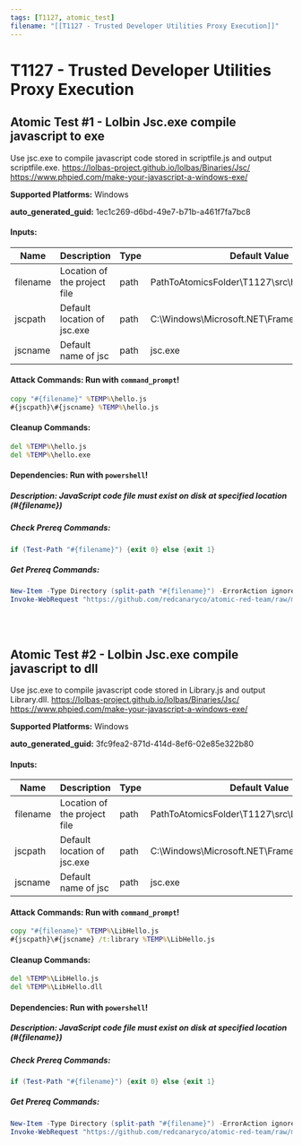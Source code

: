 ```yaml
---
tags: [T1127, atomic_test]
filename: "[[T1127 - Trusted Developer Utilities Proxy Execution]]"
---
```

# T1127 - Trusted Developer Utilities Proxy Execution

## Atomic Test #1 - Lolbin Jsc.exe compile javascript to exe
Use jsc.exe to compile javascript code stored in scriptfile.js and output scriptfile.exe.
https://lolbas-project.github.io/lolbas/Binaries/Jsc/
https://www.phpied.com/make-your-javascript-a-windows-exe/

**Supported Platforms:** Windows


**auto_generated_guid:** 1ec1c269-d6bd-49e7-b71b-a461f7fa7bc8





#### Inputs:
| Name | Description | Type | Default Value |
|------|-------------|------|---------------|
| filename | Location of the project file | path | PathToAtomicsFolder&#92;T1127&#92;src&#92;hello.js|
| jscpath | Default location of jsc.exe | path | C:&#92;Windows&#92;Microsoft.NET&#92;Framework&#92;v4.0.30319|
| jscname | Default name of jsc | path | jsc.exe|


#### Attack Commands: Run with `command_prompt`! 


```cmd
copy "#{filename}" %TEMP%\hello.js
#{jscpath}\#{jscname} %TEMP%\hello.js
```

#### Cleanup Commands:
```cmd
del %TEMP%\hello.js
del %TEMP%\hello.exe
```



#### Dependencies:  Run with `powershell`!
##### Description: JavaScript code file must exist on disk at specified location (#{filename})
##### Check Prereq Commands:
```powershell
if (Test-Path "#{filename}") {exit 0} else {exit 1}
```
##### Get Prereq Commands:
```powershell
New-Item -Type Directory (split-path "#{filename}") -ErrorAction ignore | Out-Null
Invoke-WebRequest "https://github.com/redcanaryco/atomic-red-team/raw/master/atomics/T1127/src/hello.js" -OutFile "#{filename}"
```




<br/>
<br/>

## Atomic Test #2 - Lolbin Jsc.exe compile javascript to dll
Use jsc.exe to compile javascript code stored in Library.js and output Library.dll.
https://lolbas-project.github.io/lolbas/Binaries/Jsc/
https://www.phpied.com/make-your-javascript-a-windows-exe/

**Supported Platforms:** Windows


**auto_generated_guid:** 3fc9fea2-871d-414d-8ef6-02e85e322b80





#### Inputs:
| Name | Description | Type | Default Value |
|------|-------------|------|---------------|
| filename | Location of the project file | path | PathToAtomicsFolder&#92;T1127&#92;src&#92;LibHello.js|
| jscpath | Default location of jsc.exe | path | C:&#92;Windows&#92;Microsoft.NET&#92;Framework&#92;v4.0.30319|
| jscname | Default name of jsc | path | jsc.exe|


#### Attack Commands: Run with `command_prompt`! 


```cmd
copy "#{filename}" %TEMP%\LibHello.js
#{jscpath}\#{jscname} /t:library %TEMP%\LibHello.js
```

#### Cleanup Commands:
```cmd
del %TEMP%\LibHello.js
del %TEMP%\LibHello.dll
```



#### Dependencies:  Run with `powershell`!
##### Description: JavaScript code file must exist on disk at specified location (#{filename})
##### Check Prereq Commands:
```powershell
if (Test-Path "#{filename}") {exit 0} else {exit 1}
```
##### Get Prereq Commands:
```powershell
New-Item -Type Directory (split-path "#{filename}") -ErrorAction ignore | Out-Null
Invoke-WebRequest "https://github.com/redcanaryco/atomic-red-team/raw/master/atomics/T1127/src/LibHello.js" -OutFile "#{filename}"
```




<br/>

